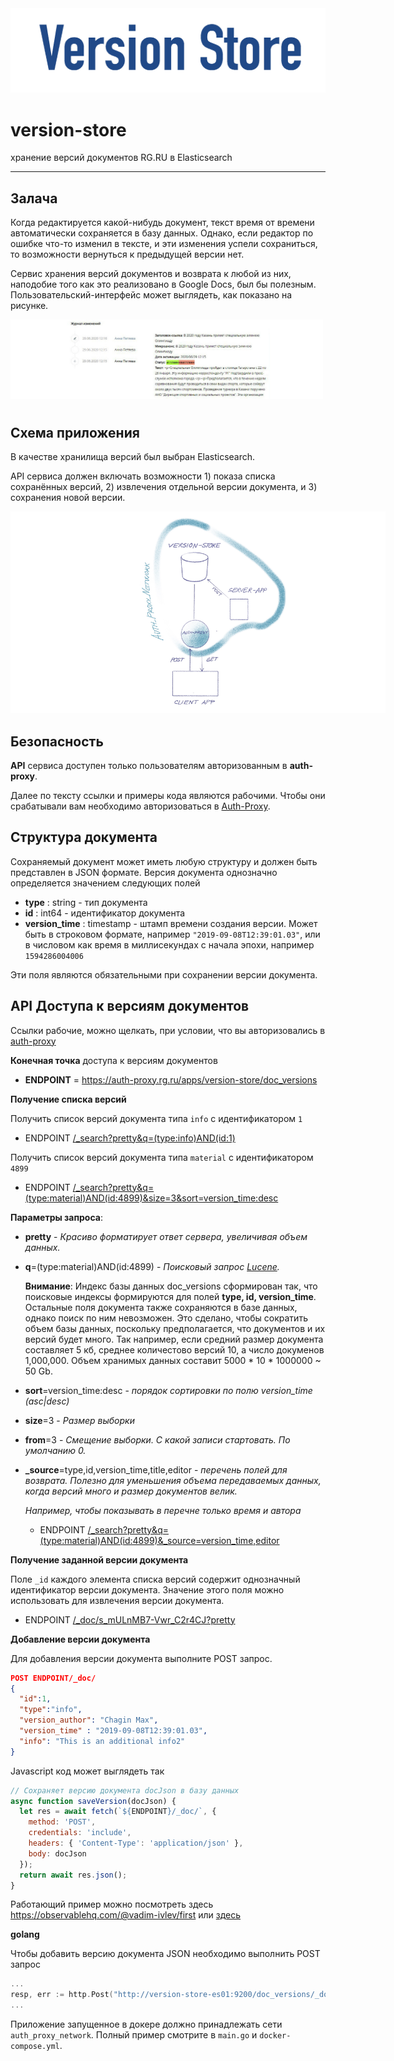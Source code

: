 
<img src="images/title1.gif">

version-store
========


хранение версий документов RG.RU в Elasticsearch

-------------------------------

## Залача

Когда редактируется какой-нибудь документ, текст время от времени 
автоматически сохраняется в базу данных. Однако, если редактор по ошибке что-то изменил в тексте,
и эти изменения успели сохраниться, то возможности вернуться к предыдущей версии нет.

Сервис хранения версий документов и возврата к любой из них, наподобие того 
как это реализовано в Google Docs, был бы полезным. 
Пользовательский-интерфейс может выглядеть, как показано на рисунке.

<img src=images/ui.jpg style="max-width:500px; margin-bottom: 10px;">

## Схема приложения

В качестве хранилища версий был выбран Elasticsearch.


API сервиса должен включать возможности 1) показа списка сохранённых версий, 2) извлечения отдельной версии документа, и 3) сохранения новой версии.

<img src="images/version-store-schema1.jpg" style="max-width:600px">


## Безопасность

**API** сервиса доступен только пользователям авторизованным в **auth-proxy**.

Далее по тексту ссылки и примеры кода являются рабочими. Чтобы они срабатывали вам необходимо  авторизоваться в
<a href="https://auth-admin.now.sh/?url=https://auth-proxy.rg.ru">Auth-Proxy</a>.


## Структура документа

Сохраняемый документ может иметь любую структуру и должен быть представлен в JSON формате.
Версия документа однозначно определяется значением следующих полей 

- **type** : string - тип документа
- **id** : int64 - идентификатор документа
- **version_time** : timestamp - штамп времени создания версии. 
  Может быть в строковом формате, например `"2019-09-08T12:39:01.03"`, или в числовом
  как время в миллисекундах с начала эпохи, например `1594286004006`

Эти поля являются обязательными при сохранении версии документа.
    
## API Доступа к версиям документов

Ссылки рабочие, можно щелкать, при условии, что вы авторизовались в 
<a target="_blank" href="https://auth-admin.now.sh/?url=https://auth-proxy.rg.ru">auth-proxy</a>

**Конечная точка** доступа к версиям документов

- **ENDPOINT** = https://auth-proxy.rg.ru/apps/version-store/doc_versions

**Получение списка версий**

Получить список версий документа типа `info` с идентификатором `1`

- ENDPOINT [/_search?pretty&q=(type:info)AND(id:1)](https://auth-proxy.rg.ru/apps/version-store/doc_versions/_search?pretty&q=(type:info)AND(id:1))

Получить список версий документа типа `material` с идентификатором `4899`

- ENDPOINT [/_search?pretty&q=(type:material)AND(id:4899)&size=3&sort=version_time:desc](https://auth-proxy.rg.ru/apps/version-store/doc_versions/_search?pretty&q=(type:material)AND(id:4899)&size=3&sort=version_time:desc)

**Параметры запроса**:

- **pretty** - *Красиво форматирует ответ сервера, увеличивая объем данных.*
- **q**=(type:material)AND(id:4899) - *Поисковый запрос 
  <a href="https://lucene.apache.org/core/3_5_0/queryparsersyntax.html">Lucene</a>.*

  **Внимание**: Индекс базы данных doc_versions сформирован так, что поисковые
  индексы формируются для полей **type, id, version_time**. Остальные поля
  документа также сохраняются в базе данных, однако поиск по ним невозможен.
  Это сделано, чтобы сократить объем базы данных, 
  поскольку предполагается, что документов и их версий будет много. Так например, 
  если средний размер документа составляет 5 кб, среднее количестово версий 10, а число докуменов 1,000,000. Объем хранимых данных составит 5000 * 10 * 1000000 ~ 50 Gb.

- **sort**=version_time:desc - *порядок сортировки по полю version_time (asc|desc)*
- **size**=3 - *Размер выборки*
- **from**=3 - *Смещение выборки. С какой записи стартовать. По умолчанию 0.*
- **_source**=type,id,version_time,title,editor - *перечень полей для возврата.*
    *Полезно для уменьшения объема передаваемых данных, когда версий много 
    и размер документов велик.*

    *Например, чтобы показывать в перечне только время и автора*

  - ENDPOINT [/_search?pretty&q=(type:material)AND(id:4899)&_source=version_time,editor](https://auth-proxy.rg.ru/apps/version-store/doc_versions/_search?pretty&q=(type:material)AND(id:4899)&_source=version_time,editor)
    

**Получение заданной версии документа**

Поле `_id` каждого элемента списка версий содержит однозначный идентификатор версии документа. 
Значение этого поля можно использовать для извлечения версии документа.


- ENDPOINT [/_doc/s_mULnMB7-Vwr_C2r4CJ?pretty](https://auth-proxy.rg.ru/apps/version-store/doc_versions/_doc/s_mULnMB7-Vwr_C2r4CJ?pretty)


**Добавление версии документа**

Для добавления версии документа выполните POST запрос.
```json
POST ENDPOINT/_doc/
{
  "id":1,
  "type":"info",
  "version_author": "Chagin Max",
  "version_time" : "2019-09-08T12:39:01.03",
  "info": "This is an additional info2"
}
```
Javascript код может выглядеть так
```javascript
// Сохраняет версию документа docJson в базу данных
async function saveVersion(docJson) {
  let res = await fetch(`${ENDPOINT}/_doc/`, {
    method: 'POST',
    credentials: 'include',
    headers: { 'Content-Type': 'application/json' },
    body: docJson
  });
  return await res.json();
}
```
Работающий пример можно посмотреть здесь 
<https://observablehq.com/@vadim-ivlev/first> 
или <a href="http://inote.vadimivlev.com/page?owner=vadim.ivlev%7Cgmail&access=public&name=version-store">здесь</a>

**golang**

Чтобы добавить версию документа JSON необходимо выполнить POST запрос

```go
...
resp, err := http.Post("http://version-store-es01:9200/doc_versions/_doc/", "application/json", bytes.NewBuffer([]byte(doc)))
...
```
Приложение запущенное в докере должно принадлежать сети `auth_proxy_network`. 
Полный пример смотрите в `main.go` и `docker-compose.yml`.
